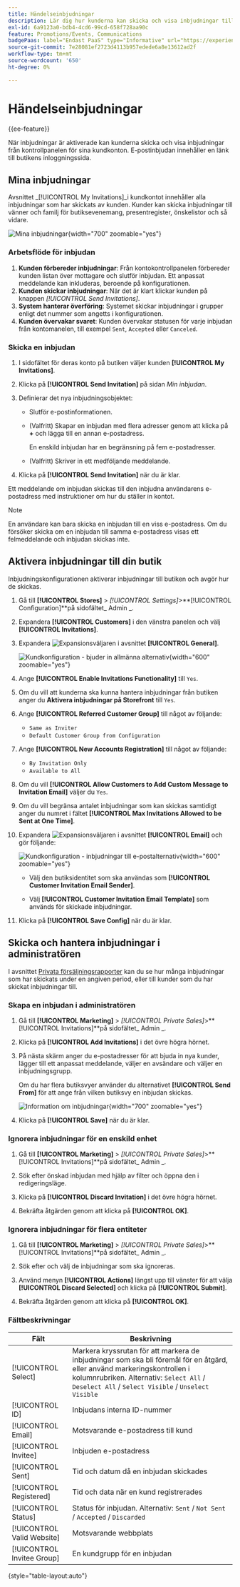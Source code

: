 ```yaml
---
title: Händelseinbjudningar
description: Lär dig hur kunderna kan skicka och visa inbjudningar till händelser och privat försäljning från kontrollpanelen för sina kundkonton.
exl-id: 6a9123a0-bdb4-4cd6-99cd-658f728aa90c
feature: Promotions/Events, Communications
badgePaas: label="Endast PaaS" type="Informative" url="https://experienceleague.adobe.com/en/docs/commerce/user-guides/product-solutions" tooltip="Gäller endast Adobe Commerce i molnprojekt (Adobe-hanterad PaaS-infrastruktur) och lokala projekt."
source-git-commit: 7e28081ef2723d4113b957edede6a8e13612ad2f
workflow-type: tm+mt
source-wordcount: '650'
ht-degree: 0%

---
```


# Händelseinbjudningar

{{ee-feature}}

När inbjudningar är aktiverade kan kunderna skicka och visa inbjudningar från kontrollpanelen för sina kundkonton. E-postinbjudan innehåller en länk till butikens inloggningssida.

## Mina inbjudningar

Avsnittet _[!UICONTROL My Invitations]_i kundkontot innehåller alla inbjudningar som har skickats av kunden. Kunder kan skicka inbjudningar till vänner och familj för butiksevenemang, presentregister, önskelistor och så vidare.

![Mina inbjudningar](./assets/account-dashboard-my-invitations.png){width="700" zoomable="yes"}

### Arbetsflöde för inbjudan

1. **Kunden förbereder inbjudningar**: Från kontokontrollpanelen förbereder kunden listan över mottagare och slutför inbjudan. Ett anpassat meddelande kan inkluderas, beroende på konfigurationen.
1. **Kunden skickar inbjudningar**: När det är klart klickar kunden på knappen _[!UICONTROL Send Invitations]_.
1. **System hanterar överföring**: Systemet skickar inbjudningar i grupper enligt det nummer som angetts i konfigurationen.
1. **Kunden övervakar svaret**: Kunden övervakar statusen för varje inbjudan från kontomanelen, till exempel `Sent`, `Accepted` eller `Canceled`.

### Skicka en inbjudan

1. I sidofältet för deras konto på butiken väljer kunden **[!UICONTROL My Invitations]**.

1. Klicka på **[!UICONTROL Send Invitation]** på sidan _Min inbjudan_.

1. Definierar det nya inbjudningsobjektet:

   - Slutför e-postinformationen.

   - (Valfritt) Skapar en inbjudan med flera adresser genom att klicka på **+** och lägga till en annan e-postadress.

     En enskild inbjudan har en begränsning på fem e-postadresser.

   - (Valfritt) Skriver in ett medföljande meddelande.

1. Klicka på **[!UICONTROL Send Invitation]** när du är klar.

Ett meddelande om inbjudan skickas till den inbjudna användarens e-postadress med instruktioner om hur du ställer in kontot.

>[!NOTE]
>
>En användare kan bara skicka en inbjudan till en viss e-postadress. Om du försöker skicka om en inbjudan till samma e-postadress visas ett felmeddelande och inbjudan skickas inte.

## Aktivera inbjudningar till din butik

Inbjudningskonfigurationen aktiverar inbjudningar till butiken och avgör hur de skickas.

1. Gå till **[!UICONTROL Stores]** > _[!UICONTROL Settings]_>**[!UICONTROL Configuration]**på sidofältet_ Admin _.

1. Expandera **[!UICONTROL Customers]** i den vänstra panelen och välj **[!UICONTROL Invitations]**.

1. Expandera ![Expansionsväljaren](../assets/icon-display-expand.png) i avsnittet **[!UICONTROL General]**.

   ![Kundkonfiguration - bjuder in allmänna alternativ](../configuration-reference/customers/assets/invitations-general.png){width="600" zoomable="yes"}

1. Ange **[!UICONTROL Enable Invitations Functionality]** till `Yes`.

1. Om du vill att kunderna ska kunna hantera inbjudningar från butiken anger du **Aktivera inbjudningar på Storefront** till `Yes`.

1. Ange **[!UICONTROL Referred Customer Group]** till något av följande:

   - `Same as Inviter`
   - `Default Customer Group from Configuration`

1. Ange **[!UICONTROL New Accounts Registration]** till något av följande:

   - `By Invitation Only`
   - `Available to All`

1. Om du vill **[!UICONTROL Allow Customers to Add Custom Message to Invitation Email]** väljer du `Yes`.

1. Om du vill begränsa antalet inbjudningar som kan skickas samtidigt anger du numret i fältet **[!UICONTROL Max Invitations Allowed to be Sent at One Time]**.

1. Expandera ![Expansionsväljaren](../assets/icon-display-expand.png) i avsnittet **[!UICONTROL Email]** och gör följande:

   ![Kundkonfiguration - inbjudningar till e-postalternativ](../configuration-reference/customers/assets/invitations-email.png){width="600" zoomable="yes"}

   - Välj den butiksidentitet som ska användas som **[!UICONTROL Customer Invitation Email Sender]**.

   - Välj **[!UICONTROL Customer Invitation Email Template]** som används för skickade inbjudningar.

1. Klicka på **[!UICONTROL Save Config]** när du är klar.

## Skicka och hantera inbjudningar i administratören

I avsnittet [Privata försäljningsrapporter](../getting-started/private-sales-reports.md) kan du se hur många inbjudningar som har skickats under en angiven period, eller till kunder som du har skickat inbjudningar till.

### Skapa en inbjudan i administratören

1. Gå till **[!UICONTROL Marketing]** > _[!UICONTROL Private Sales]_>**[!UICONTROL Invitations]**på sidofältet_ Admin _.

1. Klicka på **[!UICONTROL Add Invitations]** i det övre högra hörnet.

1. På nästa skärm anger du e-postadresser för att bjuda in nya kunder, lägger till ett anpassat meddelande, väljer en avsändare och väljer en inbjudningsgrupp.

   Om du har flera butiksvyer använder du alternativet **[!UICONTROL Send From]** för att ange från vilken butiksvy en inbjudan skickas.

   ![Information om inbjudningar](./assets/create-invitation-page.png){width="700" zoomable="yes"}

1. Klicka på **[!UICONTROL Save]** när du är klar.

### Ignorera inbjudningar för en enskild enhet

1. Gå till **[!UICONTROL Marketing]** > _[!UICONTROL Private Sales]_>**[!UICONTROL Invitations]**på sidofältet_ Admin _.

1. Sök efter önskad inbjudan med hjälp av filter och öppna den i redigeringsläge.

1. Klicka på **[!UICONTROL Discard Invitation]** i det övre högra hörnet.

1. Bekräfta åtgärden genom att klicka på **[!UICONTROL OK]**.

### Ignorera inbjudningar för flera entiteter

1. Gå till **[!UICONTROL Marketing]** > _[!UICONTROL Private Sales]_>**[!UICONTROL Invitations]**på sidofältet_ Admin _.

1. Sök efter och välj de inbjudningar som ska ignoreras.

1. Använd menyn **[!UICONTROL Actions]** längst upp till vänster för att välja **[!UICONTROL Discard Selected]** och klicka på **[!UICONTROL Submit]**.

1. Bekräfta åtgärden genom att klicka på **[!UICONTROL OK]**.

### Fältbeskrivningar

| Fält | Beskrivning |
|--- |--- |
| [!UICONTROL Select] | Markera kryssrutan för att markera de inbjudningar som ska bli föremål för en åtgärd, eller använd markeringskontrollen i kolumnrubriken. Alternativ: `Select All` /` Deselect All` / `Select Visible` / `Unselect Visible` |
| [!UICONTROL ID] | Inbjudans interna ID-nummer |
| [!UICONTROL Email] | Motsvarande e-postadress till kund |
| [!UICONTROL Invitee] | Inbjuden e-postadress |
| [!UICONTROL Sent] | Tid och datum då en inbjudan skickades |
| [!UICONTROL Registered] | Tid och data när en kund registrerades |
| [!UICONTROL Status] | Status för inbjudan. Alternativ: `Sent` / `Not Sent` / `Accepted` / `Discarded` |
| [!UICONTROL Valid Website] | Motsvarande webbplats |
| [!UICONTROL Invitee Group] | En kundgrupp för en inbjudan |

{style="table-layout:auto"}
